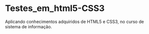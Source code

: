 # Testes_em_html5-CSS3
Aplicando conhecimentos adquiridos de HTML5 e CSS3, no curso de sistema de informação.
